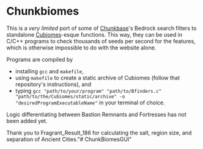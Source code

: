 # Chunkbiomes

This is a *very limited* port of some of [Chunkbase](https://www.chunkbase.com/apps/seed-map)'s Bedrock search filters to standalone [Cubiomes](https://www.github.com/Cubitect/cubiomes)-esque functions. This way, they can be used in C/C++ programs to check thousands of seeds per second for the features, which is otherwise impossible to do with the website alone.

Programs are compiled by
- installing `gcc` and `makefile`,
- using `makefile` to create a static archive of Cubiomes (follow that repository's instructions), and
- typing `gcc "path/to/your/program" "path/to/Bfinders.c" "path/to/the/Cubiomes/static/archive" -o "desiredProgramExecutableName"` in your terminal of choice.

Logic differentiating between Bastion Remnants and Fortresses has not been added yet.

Thank you to Fragrant_Result_186 for calculating the salt, region size, and separation of Ancient Cities."# ChunkBiomesGUI" 
